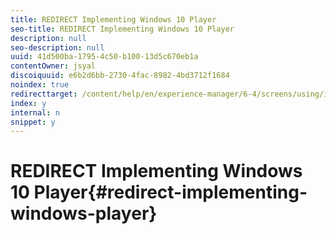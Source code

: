 ```yaml
---
title: REDIRECT Implementing Windows 10 Player
seo-title: REDIRECT Implementing Windows 10 Player
description: null
seo-description: null
uuid: 41d500ba-1795-4c50-b100-13d5c670eb1a
contentOwner: jsyal
discoiquuid: e6b2d6bb-2730-4fac-8982-4bd3712f1684
noindex: true
redirecttarget: /content/help/en/experience-manager/6-4/screens/using/implementing-windows-player
index: y
internal: n
snippet: y
---
```


# REDIRECT Implementing Windows 10 Player{#redirect-implementing-windows-player}

